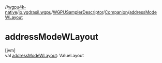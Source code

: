 //[wgpu4k-native](../../../../index.md)/[io.ygdrasil.wgpu](../../index.md)/[WGPUSamplerDescriptor](../index.md)/[Companion](index.md)/[addressModeWLayout](address-mode-w-layout.md)

# addressModeWLayout

[jvm]\
val [addressModeWLayout](address-mode-w-layout.md): ValueLayout